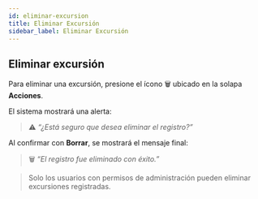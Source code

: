 ```yaml
---
id: eliminar-excursion
title: Eliminar Excursión
sidebar_label: Eliminar Excursión
---
```


## Eliminar excursión

Para eliminar una excursión, presione el ícono 🗑️ ubicado en la solapa **Acciones**.

El sistema mostrará una alerta:

> ⚠️ *“¿Está seguro que desea eliminar el registro?”*

Al confirmar con **Borrar**, se mostrará el mensaje final:

> 🗑️ *“El registro fue eliminado con éxito.”*

> Solo los usuarios con permisos de administración pueden eliminar excursiones registradas.
